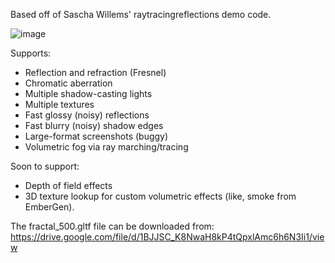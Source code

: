 Based off of Sascha Willems' raytracingreflections demo code.

![image](https://github.com/sjhalayka/sw_partial_reflectivity/assets/16404554/5e52bddc-5fab-4dee-bfad-5e8823bfefe2)

Supports:
- Reflection and refraction (Fresnel)
- Chromatic aberration
- Multiple shadow-casting lights
- Multiple textures
- Fast glossy (noisy) reflections
- Fast blurry (noisy) shadow edges
- Large-format screenshots (buggy)
- Volumetric fog via ray marching/tracing

Soon to support:
- Depth of field effects
- 3D texture lookup for custom volumetric effects (like, smoke from EmberGen).

The fractal_500.gltf file can be downloaded from: https://drive.google.com/file/d/1BJJSC_K8NwaH8kP4tQpxlAmc6h6N3Ii1/view
